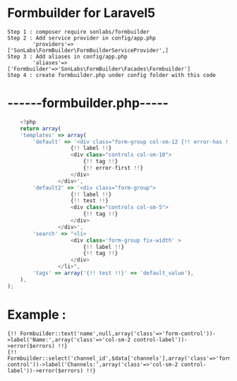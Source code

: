 # Formbuilder for Laravel5

    Step 1 : composer require sonlabs/formbuilder
    Step 2 : Add service provider in config/app.php 
            'providers'=>['SonLabs\FormBuilder\FormBuilderServiceProvider',]
    Step 3 : Add aliases in config/app.php 
            'aliases'=>['Formbuilder'=>'SonLabs\FormBuilder\Facades\Formbuilder']
    Step 4 : create formbuilder.php under config folder with this code
# ------formbuilder.php-----
```javascript
    <?php
    return array(
    'templates' => array(
        'default' => '<div class="form-group col-sm-12 {!! error-has !!}">
                    {!! label !!}
                    <div class="controls col-sm-10">
                        {!! tag !!}
                        {!! error-first !!}
                    </div>
                </div>',
        'default2' => '<div class="form-group">
                    {!! label !!}
                    {!! test !!}
                    <div class="controls col-sm-5">
                        {!! tag !!}
                    </div>
                </div>',
        'search' => "<li>
                    <div class='form-group fix-width' >
                        {!! label !!}
                        {!! tag !!}
                    </div>
                </li>",
        'tags' => array('{!! test !!}' => 'default_value'),
    ),
);
```
# Example :
    {!! Formbuilder::text('name',null,array('class'=>'form-control'))->label('Name:',array('class'=>'col-sm-2 control-label'))->error($errors) !!}
    {!! Formbuilder::select('channel_id',$data['channels'],array('class'=>'form-control'))->label('Channels:',array('class'=>'col-sm-2 control-label'))->error($errors) !!}